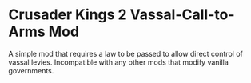 # Crusader Kings 2 Vassal-Call-to-Arms Mod
A simple mod that requires a law to be passed to allow direct control of vassal levies.
Incompatible with any other mods that modify vanilla governments.
